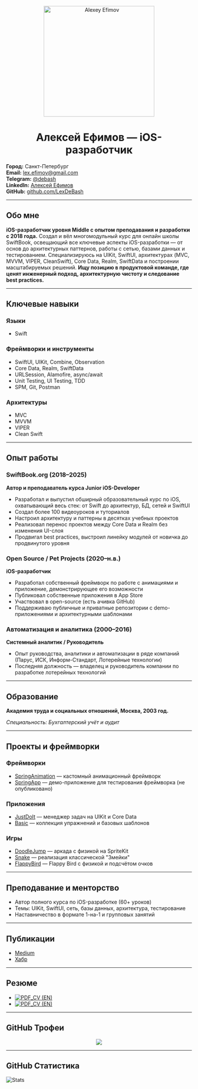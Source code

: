 <p align="center">
  <img src="https://unavatar.io/github/LexDeBash" alt="Alexey Efimov" width="300" height="300">
</p>

<h1 align="center">Алексей Ефимов — iOS-разработчик</h1>

**Город:** Санкт-Петербург  
**Email:** [lex.efimov@gmail.com](mailto:lex.efimov@gmail.com)  
**Telegram:** [@debash](https://t.me/debash)  
**LinkedIn:** [Алексей Ефимов](https://www.linkedin.com/in/алексей-ефимов-965068129)  
**GitHub:** [github.com/LexDeBash](https://github.com/LexDeBash)

---

## Обо мне

**iOS-разработчик уровня Middle с опытом преподавания и разработки с 2018 года.**
Создал и вёл многомодульный курс для онлайн школы SwiftBook, освещающий все ключевые аспекты iOS-разработки — от основ
до архитектурных паттернов, работы с сетью, базами данных и тестированием.
Специализируюсь на UIKit, SwiftUI, архитектурах (MVC, MVVM, VIPER, CleanSwift), Core Data, Realm, SwiftData и
построении масштабируемых решений.
**Ищу позицию в продуктовой команде, где ценят инженерный подход, архитектурную чистоту и следование**
**best practices.**

---

## Ключевые навыки

### Языки
- Swift

### Фреймворки и инструменты
- SwiftUI, UIKit, Combine, Observation
- Core Data, Realm, SwiftData
- URLSession, Alamofire, async/await
- Unit Testing, UI Testing, TDD
- SPM, Git, Postman

### Архитектуры
- MVC
- MVVM
- VIPER
- Clean Swift

---

## Опыт работы

### SwiftBook.org (2018–2025)  
**Автор и преподаватель курса Junior iOS-Developer**
- Разработал и выпустил обширный образовательный курс по iOS, охватывающий весь стек: от Swift до архитектур, БД, сетей и SwiftUI
- Создал более 100 видеоуроков и туториалов
- Настроил архитектуру и паттерны в десятках учебных проектов
- Реализовал перенос проектов между Core Data и Realm без изменения UI-слоя
- Продвигал best practices, выстроил линейку модулей от новичка до продвинутого уровня

### Open Source / Pet Projects (2020–н.в.)  
**iOS-разработчик**
- Разработал собственный фреймворк по работе с анимациями и приложение, демонстрирующее его возможности
- Публиковал собственные приложения в App Store
- Участвовал в open-source (есть ачивка GitHub)
- Поддерживаю публичные и приватные репозитории с demo-приложениями и архитектурными шаблонами

### Автоматизация и аналитика (2000–2016)  
**Системный аналитик / Руководитель**
- Опыт руководства, аналитики и автоматизации в ряде компаний (Парус, ИСК, Информ-Стандарт, Лотерейные технологии)
- Последняя должность — владелец и руководитель компании по разработке лотерейных технологий

---

## Образование

**Академия труда и социальных отношений, Москва, 2003 год.**

*Специальность: Бухгалтерский учёт и аудит*

---

## Проекты и фреймворки

### Фреймворки

- [SpringAnimation](https://github.com/LexDeBash/SpringAnimation) — кастомный анимационный фреймворк  
- [SpringApp](https://github.com/LexDeBash/SpringApp) — демо-приложение для тестирования фреймворка (не опубликовано)

### Приложения

- [JustDoIt](https://github.com/LexDeBash/JustDoIt) — менеджер задач на UIKit и Core Data  
- [Basic](https://github.com/LexDeBash/Basic) — коллекция упражнений и базовых шаблонов

### Игры

- [DoodleJump](https://github.com/LexDeBash/DoodleJump) — аркада с физикой на SpriteKit  
- [Snake](https://github.com/LexDeBash/Snake) — реализация классической "Змейки"  
- [FlappyBird](https://github.com/LexDeBash/FlappyBird) — Flappy Bird с физикой и подсчётом очков

---

## Преподавание и менторство

- Автор полного курса по iOS-разработке (60+ уроков)
- Темы: UIKit, SwiftUI, сеть, базы данных, архитектура, тестирование
- Наставничество в формате 1-на-1 и групповых занятий

---

## Публикации

- [Medium](https://medium.com/@debash)  
- [Хабр](https://habr.com/ru/users/Debash/articles/)

---

## Резюме

- [![PDF_CV (EN)](https://img.shields.io/badge/📄_Download_PDF_CV_(EN)-blue)](./Alexey_Efimov_CV.pdf)
- [![PDF_CV (EN)](https://img.shields.io/badge/📄_Download_PDF_CV_(RU)-red)](./Алексей_Ефимов_CV.pdf)

---

## GitHub Трофеи

<p align="center">
  <img src="https://github-profile-trophy.vercel.app/?username=LexDeBash&theme=onedark" />
</p>

---

## GitHub Статистика

![Stats](https://github-readme-stats.vercel.app/api?username=LexDeBash&show_icons=true&theme=onedark)
